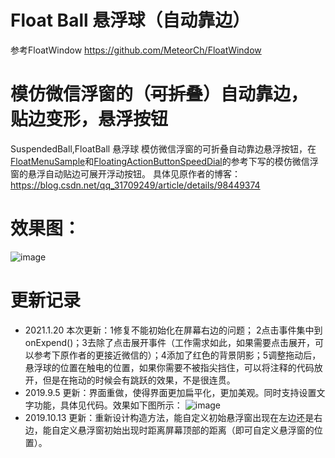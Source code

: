 # Float Ball 悬浮球（自动靠边）
参考FloatWindow https://github.com/MeteorCh/FloatWindow
 # 模仿微信浮窗的（~~可折叠~~）自动靠边，贴边变形，悬浮按钮  
SuspendedBall,FloatBall 悬浮球 模仿微信浮窗的可折叠自动靠边悬浮按钮，在[FloatMenuSample](https://github.com/crosg/FloatMenuSample)和[FloatingActionButtonSpeedDial](https://github.com/leinardi/FloatingActionButtonSpeedDial)的参考下写的模仿微信浮窗的悬浮自动贴边可展开浮动按钮。
 具体见原作者的博客：https://blog.csdn.net/qq_31709249/article/details/98449374
 # 效果图：
 ![image](https://github.com/huyongqiang/com.goals.floatabsorbsideball/blob/master/2C7FD55A.gif)
 # 更新记录
 * 2021.1.20 本次更新：1修复不能初始化在屏幕右边的问题； 2点击事件集中到onExpend()；3去除了点击展开事件（工作需求如此，如果需要点击展开，可以参考下原作者的更接近微信的）；4添加了红色的背景阴影；5调整拖动后，悬浮球的位置在触电的位置，如果你需要不被指尖挡住，可以将注释的代码放开，但是在拖动的时候会有跳跃的效果，不是很连贯。
 * 2019.9.5 更新：界面重做，使得界面更加扁平化，更加美观。同时支持设置文字功能，具体见代码。效果如下图所示：
 ![image](https://github.com/MeteorCh/FloatWindow/blob/master/SceenShoot/Screenrecorder-2019-09-05-20-53-54-314.gif)
 * 2019.10.13 更新：重新设计构造方法，能自定义初始悬浮窗出现在左边还是右边，能自定义悬浮窗初始出现时距离屏幕顶部的距离（即可自定义悬浮窗的位置）。


